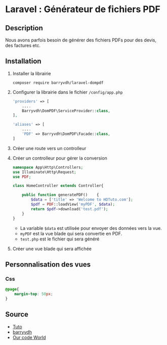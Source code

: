 # Laravel : Générateur de fichiers PDF

## Description

Nous avons parfois besoin de générer des fichiers PDFs pour des devis, des factures etc. 

## Installation

1. Installer la librairie

    ```shell
    composer require barryvdh/laravel-dompdf
    ```

1. Configurer la librairie dans le fichier `/config/app.php`

    ```php
    'providers' => [
        ....
        Barryvdh\DomPDF\ServiceProvider::class,
    ],

    'aliases' => [
        ....
        'PDF' => Barryvdh\DomPDF\Facade::class,
    ]
    ```

1. Créer une route vers un controlleur
1. Créer un controlleur pour gérer la conversion

    ```php
    namespace App\Http\Controllers;
    use Illuminate\Http\Request;
    use PDF;

    class HomeController extends Controller{

        public function generatePDF()    {
            $data = ['title' => 'Welcome to HDTuto.com'];
            $pdf = PDF::loadView('myPDF', $data);
            return $pdf->download('test.pdf');
        }
    }
    ```

    - La variable `$data` est utilisée pour envoyer des données vers la vue.  
    - `myPDF` est la vue blade qui sera convertie en PDF.  
    - `test.php` est le fichier qui sera généré

1. Créer une vue blade qui sera affichée

## Personnalisation des vues

### Css

```css
@page{
    margin-top: 50px;
}
```

## Source

- [Tuto](https://www.itsolutionstuff.com/post/laravel-57-generate-pdf-from-html-exampleexample.html)
- [barryvdh](https://github.com/barryvdh/laravel-dompdf)
- [Our code World](https://ourcodeworld.com/articles/read/687/how-to-configure-a-header-and-footer-in-dompdf)